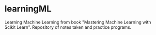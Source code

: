 # learningML
Learning Machine Learning from book "Mastering Machine Learning with Scikit Learn". Repository of notes taken and practice programs.

